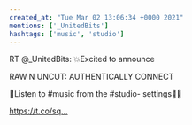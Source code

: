 ```yaml
---
created_at: "Tue Mar 02 13:06:34 +0000 2021"
mentions: ['_UnitedBits']
hashtags: ['music', 'studio']
---
```


RT @_UnitedBits: 💥Excited to announce

RAW N UNCUT:  AUTHENTICALLY CONNECT

🕺Listen to #music from the #studio- settings🕺🕺

https://t.co/sq…